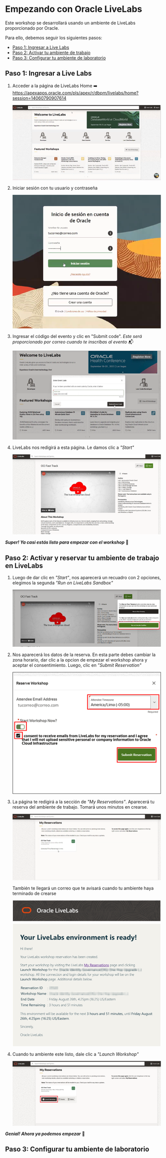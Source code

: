 # Empezando con Oracle LiveLabs

Este workshop se desarrollará usando un ambiente de LiveLabs proporcionado por Oracle. 

Para ello, debemos seguir los siguientes pasos:
- [Paso 1: Ingresar a Live Labs](#Paso1)
- [Paso 2: Activar tu ambiente de trabajo](#Paso2)
- [Paso 3: Configurar tu ambiente de laboratorio](#Paso3)

 ## <a name="Paso1"></a> Paso 1: Ingresar a Live Labs
 
1.  Acceder a la página de LiveLabs Home ➡️ https://apexapps.oracle.com/pls/apex/r/dbpm/livelabs/home?session=14060790907614

    ![imagen](/PrimerosPasos/imagenes/paso1.png)
   
2. Iniciar sesión con tu usuario y contraseña
   
   ![imagen](/PrimerosPasos/imagenes/paso2.png)
  
3. Ingresar el código del evento y clic en "Submit code". _Este será proporcionado por correo cuando te inscribas al evento_ 📬
   
   ![imagen](/PrimerosPasos/imagenes/paso3.png)

5. LiveLabs nos redigirá a esta página. Le damos clic a _"Start"_

   ![imagen](/PrimerosPasos/imagenes/paso4.png)

**_Super! Ya casi estás listo para empezar con el workshop_** 🚀

 ## <a name="Paso2"></a> Paso 2: Activar y reservar tu ambiente de trabajo en LiveLabs

 1. Luego de dar clic en _"Start"_, nos aparecerá un recuadro con 2 opciones, elegimos la segunda _"Run on LiveLabs Sandbox"_

    ![imagen](/PrimerosPasos/imagenes/paso5.png)

 2. Nos aparecerá los datos de la reserva. En esta parte debes cambiar la zona horario, dar clic a la opcion de empezar el workshop ahora y aceptar el consentimiento. Luego, clic en _"Submit Reservation"_

    ![imagen](/PrimerosPasos/imagenes/paso6.png)

3. La página te redigirá a la sección de _"My Reservations"_. Aparecerá tu reserva del ambiente de trabajo. Tomará unos minutos en crearse.

   ![imagen](/PrimerosPasos/imagenes/paso7.png)

   También te llegará un correo que te avisará cuando tu ambiente haya terminado de crearse

   ![imagen](/PrimerosPasos/imagenes/paso8.png)

4. Cuando tu ambiente este listo, dale clic a _"Launch Workshop"_

    ![imagen](/PrimerosPasos/imagenes/paso9.png)

**_Genial! Ahora ya podemos empezar_** 🚀

 ## <a name="Paso3"></a> Paso 3: Configurar tu ambiente de laboratorio
